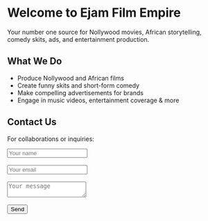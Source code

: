 <!DOCTYPE html>
<html lang="en">
<head>
  <meta charset="UTF-8">
  <meta name="viewport" content="width=device-width, initial-scale=1">
  <title>Ejam Film Empire</title>
  <meta name="description" content="Ejam Film Empire is a creative powerhouse producing Nollywood movies, African films, funny skits, advertisements, and all things entertainment.">
  <meta name="keywords" content="Ejam Film Empire, Nollywood, African film, funny skits, ads, entertainment, Nigeria film production, comedy">
  <meta name="author" content="Ejam Film Empire">
  <meta name="robots" content="index, follow">
  <link rel="stylesheet" href="style.css">
</head>
<body>
  <h1>Welcome to Ejam Film Empire</h1>
  <p>Your number one source for Nollywood movies, African storytelling, comedy skits, ads, and entertainment production.</p>

  <h2>What We Do</h2>
  <ul>
    <li>Produce Nollywood and African films</li>
    <li>Create funny skits and short-form comedy</li>
    <li>Make compelling advertisements for brands</li>
    <li>Engage in music videos, entertainment coverage & more</li>
  </ul>

  <h2>Contact Us</h2>
  <p>For collaborations or inquiries:</p>
  <form action="https://formspree.io/f/yourFormID" method="POST">
    <input type="text" name="name" placeholder="Your name" required><br><br>
    <input type="email" name="email" placeholder="Your email" required><br><br>
    <textarea name="message" placeholder="Your message" required></textarea><br><br>
    <button type="submit">Send</button>
  </form>
</body>
</html>
